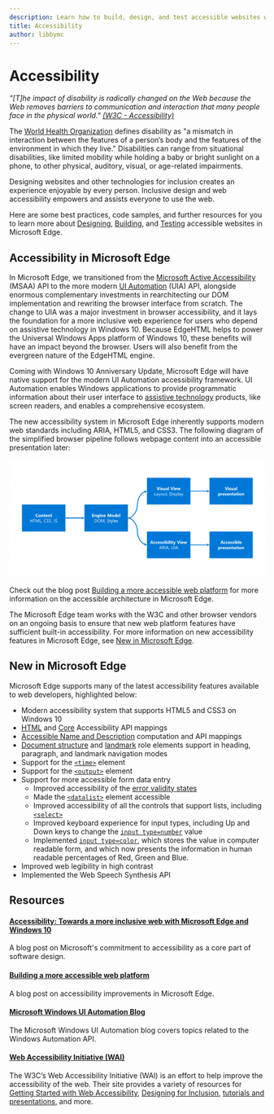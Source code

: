 ```yaml
---
description: Learn how to build, design, and test accessible websites within Microsoft Edge.
title: Accessibility
author: libbymc
---
```


# Accessibility 
*"[T]he impact of disability is radically changed on the Web because the Web removes barriers to communication and interaction that many people face in the physical world." [(W3C - Accessibility)](https://www.w3.org/standards/webdesign/accessibility)*

The [World Health Organization](http://www.who.int/topics/disabilities/en/) defines disability as "a mismatch in interaction between the features of a person’s body and the features of the environment in which they live." Disabilities can range from situational disabilities, like limited mobility while holding a baby or bright sunlight on a phone, to other physical, auditory, visual, or age-related impairments. 

Designing websites and other technologies for inclusion creates an experience enjoyable by every person. Inclusive design and web accessibility empowers and assists everyone to use the web. 

Here are some best practices, code samples, and further resources for you to learn more about [Designing](./design), [Building](./build), and [Testing](./test) accessible websites in Microsoft Edge.

## Accessibility in Microsoft Edge

In Microsoft Edge, we transitioned from the [Microsoft Active Accessibility](https://msdn.microsoft.com/en-us/library/windows/desktop/dd373592(v=vs.85).aspx) (MSAA) API to the more modern [UI Automation](https://msdn.microsoft.com/en-us/library/windows/desktop/ee684009.aspx) (UIA) API, alongside enormous complementary investments in rearchitecting our DOM implementation and rewriting the browser interface from scratch. The change to UIA was a major investment in browser accessibility, and it lays the foundation for a more inclusive web experience for users who depend on assistive technology in Windows 10. Because EdgeHTML helps to power the Universal Windows Apps platform of Windows 10, these benefits will have an impact beyond the browser. Users will also benefit from the evergreen nature of the EdgeHTML engine. 

Coming with Windows 10 Anniversary Update, Microsoft Edge will have native support for the modern UI Automation accessibility framework.  UI Automation enables Windows applications to provide programmatic information about their user interface to [assistive technology](http://webaim.org/articles/motor/assistive) products, like screen readers, and enables a comprehensive ecosystem. 

The new accessibility system in Microsoft Edge inherently supports modern web standards including ARIA, HTML5, and CSS3. The following diagram of the simplified browser pipeline follows webpage content into an accessible presentation later:

![Flowchart showing the simplified browser pipeline. Figure 1. Content transformed to the engine model is projected into visual and accessibility views that are presented either as visual or accessible presentation.](./media/accessibilityarchitecture.png)

Check out the blog post [Building a more accessible web platform](https://blogs.windows.com/msedgedev/2016/04/20/building-a-more-accessible-web-platform/) for more information on the accessible architecture in Microsoft Edge.

The Microsoft Edge team works with the W3C and other browser vendors on an ongoing basis to ensure that new web platform features have sufficient built-in accessibility. For more information on new accessibility features in Microsoft Edge, see [New in Microsoft Edge](#new-in-microsoft-edge).


## New in Microsoft Edge
Microsoft Edge supports many of the latest accessibility features available to web developers, highlighted below:
* Modern accessibility system that supports HTML5 and CSS3 on Windows 10
* [HTML](https://www.w3.org/TR/html-aam-1.0/) and [Core](http://www.w3.org/TR/core-aam-1.1/) Accessibility API mappings
* [Accessible Name and Description](https://www.w3.org/TR/accname-aam-1.1/) computation and API mappings
* [Document structure](http://www.w3.org/TR/wai-aria/roles#document_structure_roles) and [landmark](http://www.w3.org/TR/wai-aria/roles#landmark_roles) role elements support in heading, paragraph, and landmark navigation modes
* Support for the [`<time>`](http://www.w3.org/TR/html5/text-level-semantics.html#the-time-element) element
* Support for the [`<output>`](http://www.w3.org/TR/html5/forms.html#the-output-element) element
* Support for more accessible form data entry 
  * Improved accessibility of the [error validity states](http://www.w3.org/TR/html5/forms.html#validity-states)
  * Made the [`<datalist>`](http://www.w3.org/TR/html5/forms.html#the-datalist-element) element accessible
  * Improved accessibility of all the controls that support lists, including [`<select>`](http://www.w3.org/TR/html5/forms.html#the-select-element)
  * Improved keyboard experience for input types, including Up and Down keys to change the [`input type=number`](http://www.w3.org/TR/html5/forms.html#number-state-(type=number)) value
  * Implemented [`input type=color`](http://www.w3.org/TR/html5/forms.html#color-state-(type=color)), which stores the value in computer readable form, and which now presents the information in human readable percentages of Red, Green and Blue.
* Improved web legibility in high contrast
* Implemented the Web Speech Synthesis API 

## Resources

#### [Accessibility: Towards a more inclusive web with Microsoft Edge and Windows 10](https://blogs.windows.com/msedgedev/2015/09/25/accessibility-towards-a-more-inclusive-web-with-microsoft-edge-and-windows-10/)
A blog post on Microsoft's commitment to accessibility as a core part of software design.

#### [Building a more accessible web platform](https://blogs.windows.com/msedgedev/2016/04/20/building-a-more-accessible-web-platform/)
A blog post on accessibility improvements in Microsoft Edge.

#### [Microsoft Windows UI Automation Blog](https://blogs.msdn.microsoft.com/winuiautomation/)
The Microsoft Windows UI Automation blog covers topics related to the Windows Automation API.

#### [Web Accessibility Initiative (WAI)](http://www.w3.org/WAI/)
The W3C’s Web Accessibility Initiative (WAI) is an effort to help improve the accessibility of the web. Their site provides a variety of resources for [Getting Started with Web Accessibility](https://www.w3.org/WAI/gettingstarted/Overview.html), [Designing for Inclusion](https://www.w3.org/WAI/users/Overview.html), [tutorials and presentations](https://www.w3.org/WAI/train.html), and more. 






